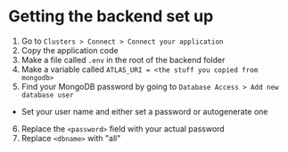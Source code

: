 # Getting the backend set up

1. Go to `Clusters > Connect > Connect your application`
2. Copy the application code
3. Make a file called `.env` in the root of the backend folder
4. Make a variable called `ATLAS_URI = <the stuff you copied from mongodb>`
5. Find your MongoDB password by going to `Database Access > Add new database user`

- Set your user name and either set a password or autogenerate one

6. Replace the `<password>` field with your actual password
7. Replace `<dbname>` with "all"
